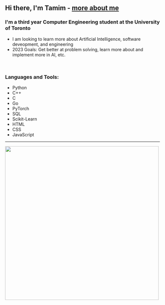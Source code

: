 ## Hi there, I'm Tamim - [more about me][website]

### I'm a third year Computer Engineering student at the University of Toronto    
- I am looking to learn more about Artificial Intelligence, software deveopment, and engineering  
- 2023 Goals: Get better at problem solving, learn more about and implement more in AI, etc.    

<br />

### Languages and Tools:
- Python
- C++
- C
- Go
- PyTorch
- SQL
- Scikit-Learn 
- HTML   
- CSS 
- JavaScript 

---

<img src="https://wakatime.com/share/@462c5d36-a0f9-4ab0-8750-3eb2c3418696/ce715228-4eca-439b-a7fc-8da3a5af8337.svg" height = "500" width = "500" />



[website]: https://www.linkedin.com/in/tamim-hasan-4b6432250/
